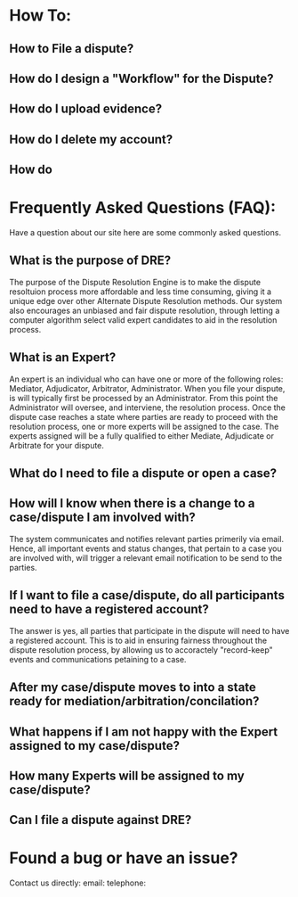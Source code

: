 # How To:

## How to File a dispute?

## How do I design a "Workflow" for the Dispute?

## How do I upload evidence?

## How do I delete my account?

## How do 

# Frequently Asked Questions (FAQ):
Have a question about our site here are some commonly asked questions.

## What is the purpose of DRE?

The purpose of the Dispute Resolution Engine is to make the dispute resoltuion process more affordable and less time consuming, giving it a unique edge over other Alternate Dispute Resolution methods. Our system also encourages an unbiased and fair dispute resolution, through letting a computer algorithm select valid expert candidates to aid in the resolution process.

## What is an Expert?

An expert is an individual who can have one or more of the following roles: Mediator, Adjudicator, Arbitrator, Administrator. When you file your dispute, is will typically first be processed by an Administrator. From this point the Administrator will oversee, and interviene, the resolution process. Once the dispute case reaches a state where parties are ready to proceed with the resolution process, one or more experts will be assigned to the case. The experts assigned will be a fully qualified to either  Mediate, Adjudicate or Arbitrate for your dispute.

## What do I need to file a dispute or open a case?

## How will I know when there is a change to a case/dispute I am involved with?

The system communicates and notifies relevant parties primerily via email. Hence, all important events and status changes, that pertain to a case you are involved with, will trigger a relevant email notification to be send to the parties.

## If I want to file a case/dispute, do all participants need to have a registered account?

The answer is yes, all parties that participate in the dispute will need to have a registered account. This is to aid in ensuring fairness throughout the dispute resolution process, by allowing us to accoractely "record-keep" events and communications petaining to a case.

## After my case/dispute moves to into a state ready for mediation/arbitration/concilation?

## What happens if I am not happy with the Expert assigned to my case/dispute?

## How many Experts will be assigned to my case/dispute?

## Can I file a dispute against DRE?

# Found a bug or have an issue?
Contact us directly:
email:
telephone:
